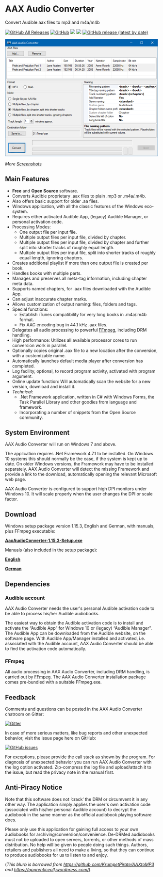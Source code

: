 # AAX Audio Converter
Convert Audible aax files to mp3 and m4a/m4b

[![GitHub All Releases](https://img.shields.io/github/downloads/audiamus/AaxAudioConverter/total)](https://github.com/audiamus/AaxAudioConverter/releases) [![GitHub](https://img.shields.io/github/license/audiamus/AaxAudioConverter)](https://github.com/audiamus/AaxAudioConverter/blob/master/LICENSE) [![](https://img.shields.io/badge/platform-Windows-blue)](http://microsoft.com/windows) [![](https://img.shields.io/badge/language-C%23-blue)](http://csharp.net/) [![GitHub release (latest by date)](https://img.shields.io/github/v/release/audiamus/AaxAudioConverter)](https://github.com/audiamus/AaxAudioConverter/releases/latest)

![](res/Cover.png?raw=true)

*More [Screenshots](res/Screenshots.md)*

## Main Features
- **Free** and **Open Source** software. 
- Converts Audible proprietary .aax files to plain .mp3 or .m4a/.m4b. 
- Also offers basic support for older .aa files.
- Windows application, with all the classic features of the Windows eco-system.
- Requires either activated Audible App, (legacy) Audible Manager, or personal activation code.
- Processing Modes: 
  - One output file per input file.
  - Multiple output files per input file, divided by chapter.
  - Multiple output files per input file, divided by chapter and further split into shorter tracks of roughly equal length. 
  - Multiple output files per input file,  split into shorter tracks of roughly equal length, ignoring chapters.
- Creates additional playlist if more than one output file is created per book.
- Handles books with multiple parts.
- Manages and preserves all meta-tag information, including chapter meta data.
- Supports named chapters, for .aax files downloaded with the Audible App.
- Can adjust inaccurate chapter marks.
- Allows customization of output naming: files, folders and tags.
- Special functions:
  - Establish iTunes compatibility for very long books in .m4a/.m4b format.
  - Fix AAC encoding bug in 44.1 kHz .aax files.
- Delegates all audio processing to powerful [FFmpeg](https://www.ffmpeg.org/), including DRM handling.
- High performance: Utilizes all available processor cores to run conversion work in parallel.
- Optionally copies original .aax file to a new location after the conversion, with a customizable name.
- Automatically launches default media player after conversion has completed.
- Log facility, optional, to record program activity, activated with program argument.
- Online update function: Will automatically scan the website for a new version, download and install it.
- *Technical*: 
  - .Net Framework application, written in C# with Windows Forms, the Task Parallel Library and other goodies from language and framework. 
  - Incorporating a number of snippets from the Open Source community. 

## System Environment
AAX Audio Converter will run on Windows 7 and above.

The application requires .Net Framework 4.7.1 to be installed. On Windows 10 systems this should normally be the case, if the system is kept up to date. On older Windows versions, the Framework may have to be installed separately. AAX Audio Converter will detect the missing Framework and provide a link to the download, automatically opening the relevant Microsoft web page. 

AAX Audio Converter is configured to support high DPI monitors under Windows 10. It will scale properly when the user changes the DPI or scale factor. 

## Download
Windows setup package version 1.15.3, English and German, with manuals, plus FFmpeg executable:

**[AaxAudioConverter-1.15.3-Setup.exe](https://github.com/audiamus/AaxAudioConverter/releases/download/v1.15.3/AaxAudioConverter-1.15.3-Setup.exe)**

Manuals (also included in the setup package):

**[English](https://github.com/audiamus/AaxAudioConverter/releases/download/v1.15.3/AaxAudioConverter.pdf)**

**[German](https://github.com/audiamus/AaxAudioConverter/releases/download/v1.15.3/AaxAudioConverter.de.pdf)**


## Dependencies
### Audible account
AAX Audio Converter needs the user's personal Audible activation code to be able to process his/her Audible audiobooks.

The easiest way to obtain the Audible activation code is to install and activate the “Audible App” for Windows 10 or (legacy) “Audible Manager”. The Audible App can be downloaded from the Audible website, on the software page. With Audible App/Manager installed and activated, i.e. associated with the Audible account, AAX Audio Converter should be able to find the activation code automatically.

### FFmpeg
All audio processing in AAX Audio Converter, including DRM handling, is carried out by [FFmpeg](https://www.ffmpeg.org/). 
The AAX Audio Converter installation package comes pre-bundled with a suitable FFmpeg.exe. 

## Feedback
Comments and questions can be posted in the AAX Audio Converter chatroom on Gitter:

[![Gitter](https://badges.gitter.im/AaxAudioConverter/community.svg)](https://gitter.im/AaxAudioConverter/community?utm_source=badge&utm_medium=badge&utm_campaign=pr-badge)

In case of more serious matters, like bug reports and other unexpected behavior, visit the issue page here on GitHub: 

[![GitHub issues](https://img.shields.io/github/issues/audiamus/AaxAudioConverter)](https://github.com/audiamus/AaxAudioConverter/issues)

For exceptions, please provide the call stack as shown by the program. For diagnosis of unexpected behavior you can run AAX Audio Converter with the log option activated. Zip-compress the log file and upload/attach it to the issue, but read the privacy note in the manual first.    

## Anti-Piracy Notice
Note that this software does not ‘crack’ the DRM or circumvent it in any other way. The application simply applies the user's own activation code (associated with his/her personal Audible account) to decrypt the audiobook in the same manner as the official audiobook playing software does. 

Please only use this application for gaining full access to your own audiobooks for archiving/conversion/convenience. De-DRMed audiobooks must not be uploaded to open servers, torrents, or other methods of mass distribution. No help will be given to people doing such things. Authors, retailers and publishers all need to make a living, so that they can continue to produce audiobooks for us to listen to and enjoy.

(*This blurb is borrowed from https://github.com/KrumpetPirate/AAXtoMP3 and https://apprenticealf.wordpress.com/*). 
